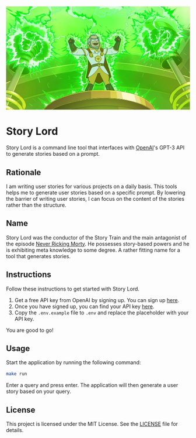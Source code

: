 ![Story Lord](./story-lord.webp)

# Story Lord

Story Lord is a command line tool that interfaces with [OpenAI](https://platform.openai.com/docs/overview)'s GPT-3 API to generate stories based on a prompt.

## Rationale

I am writing user stories for various projects on a daily basis. This tools helps me to generate user stories based on a specific prompt. By lowering the barrier of writing user stories, I can focus on the content of the stories rather than the structure.

## Name

Story Lord was the conductor of the Story Train and the main antagonist of the episode [Never Ricking Morty](https://www.imdb.com/title/tt10655686/). He possesses story-based powers and he is exhibiting meta knowledge to some degree. A rather fitting name for a tool that generates stories.

## Instructions

Follow these instructions to get started with Story Lord.

1. Get a free API key from OpenAI by signing up. You can sign up [here](https://plaform.openai.com/).
2. Once you have signed up, you can find your API key [here](https://platform.openai.com/api-keys).
3. Copy the `.env.example` file to `.env` and replace the placeholder with your API key.

You are good to go!

## Usage

Start the application by running the following command:

```bash
make run
```

Enter a query and press enter. The application will then generate a user story based on your query.

## License

This project is licensed under the MIT License. See the [LICENSE](./LICENSE) file for details.